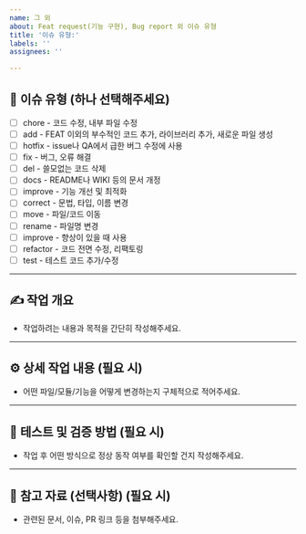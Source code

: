 ```yaml
---
name: 그 외
about: Feat request(기능 구현), Bug report 외 이슈 유형
title: '이슈 유형:'
labels: ''
assignees: ''

---
```


## 📌 이슈 유형 (하나 선택해주세요)

- [ ] chore - 코드 수정, 내부 파일 수정
- [ ] add - FEAT 이외의 부수적인 코드 추가, 라이브러리 추가, 새로운 파일 생성
- [ ] hotfix - issue나 QA에서 급한 버그 수정에 사용
- [ ] fix - 버그, 오류 해결
- [ ] del - 쓸모없는 코드 삭제
- [ ] docs - README나 WIKI 등의 문서 개정
- [ ] improve - 기능 개선 및 최적화
- [ ] correct - 문법, 타입, 이름 변경
- [ ] move - 파일/코드 이동
- [ ] rename - 파일명 변경
- [ ] improve - 향상이 있을 때 사용
- [ ] refactor - 코드 전면 수정, 리팩토링
- [ ] test - 테스트 코드 추가/수정

---

## ✍️ 작업 개요

- 작업하려는 내용과 목적을 간단히 작성해주세요.

---

## ⚙️ 상세 작업 내용 (필요 시)

- 어떤 파일/모듈/기능을 어떻게 변경하는지 구체적으로 적어주세요.

---

## 🧪 테스트 및 검증 방법 (필요 시)

- 작업 후 어떤 방식으로 정상 동작 여부를 확인할 건지 작성해주세요.

---

## 🔗 참고 자료 (선택사항) (필요 시)

- 관련된 문서, 이슈, PR 링크 등을 첨부해주세요.
